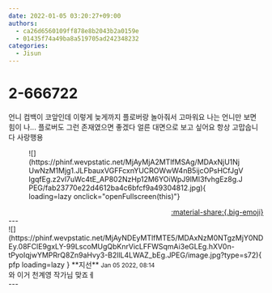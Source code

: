 ```yaml
---
date: 2022-01-05 03:20:27+09:00
authors:
  - ca26d6560109ff878e8b2043b2a0159e
  - 01435f74a49ba8a519705ad242348232
categories:
  - Jisun
---
```


# 2-666722

<div class="post-container" markdown="1">
<div class="content-container md-sidebar__scrollwrap" markdown="1">

언니 컴백이 코앞인데 이렇게 늦게까지 플로버랑 놀아줘서 고마워요 나는 언니만 보면 힘이 나... 플로버도 그런 존재였으면 좋겠다 얼른 대면으로 보고 싶어요 항상 고맙숩니다 사랑행용
<figure markdown="1">
![](https://phinf.wevpstatic.net/MjAyMjA2MTlfMSAg/MDAxNjU1NjUwNzM1Mjg1.JLFbauxVGFFcxnYUCROWwW4nB5ijcOPsHCfJgVlgqfEg.z2vl7uWc4tE_AP802NzHp12M6YOiWpJ9lMI3fvhgEz8g.JPEG/fab23770e22d4612ba4c6bfcf9a49304812.jpg){ loading=lazy onclick="openFullscreen(this)"}
</figure>


</div>
</div>

<div style="text-align: right;" markdown="1">
<a href="https://weverse.io/fromis9/fanpost/2-666722" style="text-align: right;">:material-share:{.big-emoji}</a>
</div>
---

<div class="comments-container md-sidebar__scrollwrap" markdown="1">
<div class="comment" markdown="1">
<div class='id-container' markdown="1">
![](https://phinf.wevpstatic.net/MjAyNDEyMTlfMTE5/MDAxNzM0NTgzMjY0NDEy.08FClE9gxLY-99LscoMUgQbKnrVicLFFWSqmAi3eGLEg.hXV0n-tPyoIqjwYMPRrQ8Zn9aHvy3-B2llL4LWAZ_bEg.JPEG/image.jpg?type=s72){ pfp loading=lazy }
**<span class="artist">지선</span>** <small>Jan 05 2022, 08:14</small><br>
</div>
<div class='comment-body' markdown="1">
와 이거 천계영 작가님 맞죠ㅔ
</div>
</div>
</div>
---
